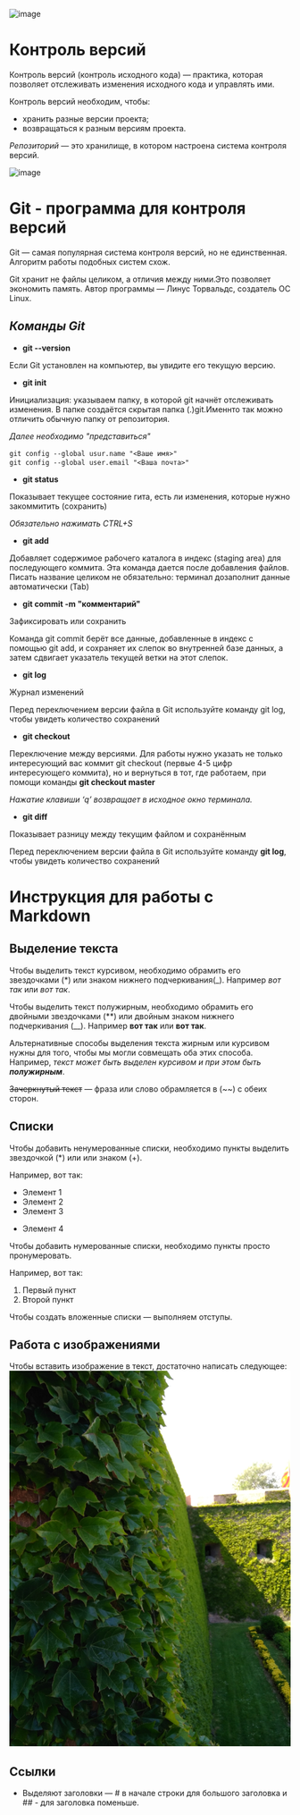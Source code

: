 ![image](https://yourcmc.ru/wiki/images/4/4b/FishVCS.svg)
# Контроль версий
Контроль версий (контроль исходного кода) — практика, которая позволяет отслеживать
изменения исходного кода и управлять ими.

Контроль версий необходим, чтобы:
* хранить разные версии проекта;
* возвращаться к разным версиям проекта.

*Репозиторий* — это хранилище, в котором настроена система контроля версий.

![image](https://guide.quickscrum.com/wp-content/uploads/2018/09/git-guide.png)
# Git - программа для контроля версий

Git — самая популярная система контроля
версий, но не единственная. Алгоритм
работы подобных систем схож.

Git хранит не файлы целиком, а отличия между ними.Это позволяет экономить память. Автор программы — Линус Торвальдс, создатель ОС Linux. 
## *Команды Git*

* **git --version**

Если Git установлен на компьютер, вы увидите его текущую версию.

*  **git init**

Инициализация: указываем папку, в которой
git начнёт отслеживать изменения. В папке создаётся скрытая папка (.)git.Именнто так можно отличить обычную папку от репозитория.

*Далее необходимо "представиться"*

    git config --global usur.name "<Ваше имя>"
    git config --global user.email "<Ваша почта>"

*  **git status**

Показывает текущее состояние гита, есть ли изменения, которые нужно закоммитить
(сохранить) 

*Обязательно нажимать CTRL+S*

* **git add**

Добавляет содержимое рабочего каталога 
в индекс (staging area) для последующего коммита. Эта команда дается после добавления
файлов. Писать название целиком не обязательно: терминал дозаполнит данные автоматически (Tab)

* **git commit -m "комментарий"**

Зафиксировать или сохранить

Команда git commit берёт все данные, добавленные в индекс с помощью git add, и сохраняет их
слепок во внутренней базе данных, а затем сдвигает указатель текущей ветки на этот слепок.

* **git log**

Журнал изменений

Перед переключением версии файла в Git
используйте команду git log, чтобы увидеть
количество сохранений

*  **git checkout**

Переключение между версиями. Для работы нужно указать не только интересующий вас коммит git checkout (первые 4-5 цифр интересующего коммита), но и вернуться в тот, где работаем, при помощи команды **git checkout master**

*Нажатие клавиши ‘q’ возвращает в исходное окно терминала.*

* **git diff**

Показывает разницу между текущим файлом
и сохранённым

Перед переключением версии файла в Git
используйте команду **git log**, чтобы увидеть
количество сохранений

# Инструкция для работы с Markdown

## Выделение текста

Чтобы выделить текст курсивом, необходимо обрамить его звездочками (*) или знаком нижнего подчеркивания(_). Например *вот так* или _вот так_.

Чтобы выделить текст полужирным, необходимо обрамить его двойными звездочками (**) или двойным знаком нижнего подчеркивания (__). Например **вот так** или __вот так__.

Альтернативные способы выделения текста жирным или курсивом нужны для того, чтобы мы могли совмещать оба этих способа. Например, _текст может быть выделен курсивом и при этом быть **полужирным**_.

~~Зачеркнутый текст~~  —  фраза или слово обрамляется в (~~) с обеих сторон.

## Списки

Чтобы добавить ненумерованные списки, необходимо пункты выделить звездочкой (*) или или знаком (+).

Например, вот так:
* Элемент 1
* Элемент 2
* Элемент 3
+ Элемент 4

Чтобы добавить нумерованные списки, необходимо пункты просто пронумеровать.

Например, вот так:
1. Первый пункт
2. Второй пункт

Чтобы создать вложенные списки — выполняем отступы.
## Работа с изображениями

Чтобы вставить изображение в текст, достаточно написать следующее:
![Сочная зелень](IMG_20170509_154217.jpg)

## Ссылки





* Выделяют заголовки — # в начале строки для большого заголовка и ## - для заголовка поменьше.
















